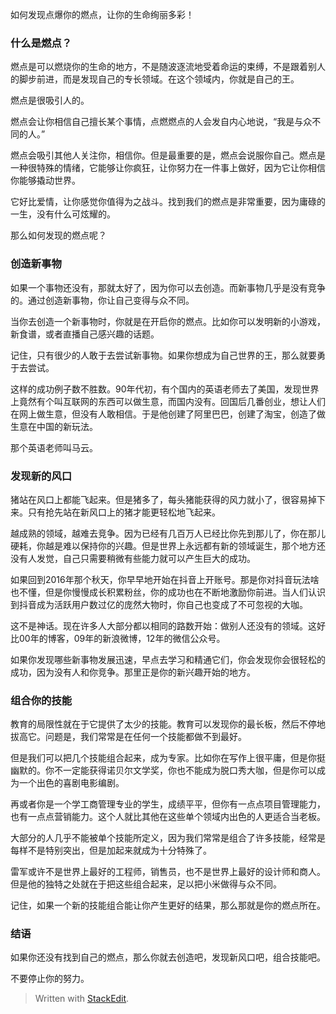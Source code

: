 
如何发现点爆你的燃点，让你的生命绚丽多彩！

### 什么是燃点？

燃点是可以燃烧你的生命的地方，不是随波逐流地受着命运的束缚，不是跟着别人的脚步前进，而是发现自己的专长领域。在这个领域内，你就是自己的王。

燃点是很吸引人的。

燃点会让你相信自己擅长某个事情，点燃燃点的人会发自内心地说，“我是与众不同的人。”

燃点会吸引其他人关注你，相信你。但是最重要的是，燃点会说服你自己。燃点是一种很特殊的情绪，它能够让你疯狂，让你努力在一件事上做好，因为它让你相信你能够撬动世界。

它好比爱情，让你感觉你值得为之战斗。找到我们的燃点是非常重要，因为庸碌的一生，没有什么可炫耀的。

那么如何发现的燃点呢？

###  创造新事物

如果一个事物还没有，那就太好了，因为你可以去创造。而新事物几乎是没有竞争的。通过创造新事物，你让自己变得与众不同。

当你去创造一个新事物时，你就是在开启你的燃点。比如你可以发明新的小游戏，新食谱，或者直播自己感兴趣的话题。

记住，只有很少的人敢于去尝试新事物。如果你想成为自己世界的王，那么就要勇于去尝试。

这样的成功例子数不胜数。90年代初，有个国内的英语老师去了美国，发现世界上竟然有个叫互联网的东西可以做生意，而国内没有。回国后几番创业，想让人们在网上做生意，但没有人敢相信。于是他创建了阿里巴巴，创建了淘宝，创造了做生意在中国的新玩法。

那个英语老师叫马云。

### 发现新的风口

猪站在风口上都能飞起来。但是猪多了，每头猪能获得的风力就小了，很容易掉下来。只有抢先站在新风口上的猪才能更轻松地飞起来。

越成熟的领域，越难去竞争。因为已经有几百万人已经比你先到那儿了，你在那儿硬耗，你越是难以保持你的兴趣。但是世界上永远都有新的领域诞生，那个地方还没有人发觉，自己只需要稍微有些能力就可以产生巨大的成功。

如果回到2016年那个秋天，你早早地开始在抖音上开账号。那是你对抖音玩法啥也不懂，但是你慢慢成长积累粉丝，你的成功也在不断地激励你前进。当人们认识到抖音成为活跃用户数过亿的庞然大物时，你自己也变成了不可忽视的大咖。

这不是神话。现在许多人大部分都以相同的路数开始：做别人还没有的领域。这好比00年的博客，09年的新浪微博，12年的微信公众号。

如果你发现哪些新事物发展迅速，早点去学习和精通它们，你会发现你会很轻松的成功，因为没有人和你竞争。那里正是你的新兴趣开始的地方。

### 组合你的技能

教育的局限性就在于它提供了太少的技能。教育可以发现你的最长板，然后不停地拔高它。问题是，我们常常是在任何一个技能都做不到最好。

但是我们可以把几个技能组合起来，成为专家。比如你在写作上很平庸，但是你挺幽默的。你不一定能获得诺贝尔文学奖，你也不能成为脱口秀大咖，但是你可以成为一个出色的喜剧电影编剧。

再或者你是一个学工商管理专业的学生，成绩平平，但你有一点点项目管理能力，也有一点点营销能力。这个人就比其他在这些单个领域内出色的人更适合当老板。

大部分的人几乎不能被单个技能所定义，因为我们常常是组合了许多技能，经常是每样不是特别突出，但是加起来就成为十分特殊了。

雷军或许不是世界上最好的工程师，销售员，也不是世界上最好的设计师和商人。但是他的独特之处就在于把这些组合起来，足以把小米做得与众不同。

记住，如果一个新的技能组合能让你产生更好的结果，那么那就是你的燃点所在。

### 结语

如果你还没有找到自己的燃点，那么你就去创造吧，发现新风口吧，组合技能吧。

不要停止你的努力。


> Written with [StackEdit](https://stackedit.io/).
<!--stackedit_data:
eyJoaXN0b3J5IjpbLTYzMjk4NDQyMCw2MzYwODEyNF19
-->